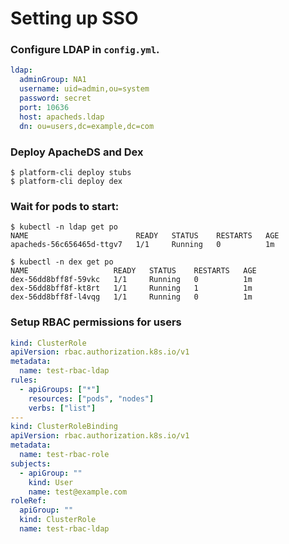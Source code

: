 # Setting up SSO

### Configure LDAP in `config.yml`.

```yaml
ldap:
  adminGroup: NA1
  username: uid=admin,ou=system
  password: secret
  port: 10636
  host: apacheds.ldap
  dn: ou=users,dc=example,dc=com
```

### Deploy ApacheDS and Dex

```shell
$ platform-cli deploy stubs
$ platform-cli deploy dex
```

### Wait for pods to start:

```
$ kubectl -n ldap get po
NAME                        READY   STATUS    RESTARTS   AGE
apacheds-56c656465d-ttgv7   1/1     Running   0          1m

$ kubectl -n dex get po
NAME                   READY   STATUS    RESTARTS   AGE
dex-56dd8bff8f-59vkc   1/1     Running   0          1m
dex-56dd8bff8f-kt8rt   1/1     Running   1          1m
dex-56dd8bff8f-l4vqg   1/1     Running   0          1m
```

### Setup RBAC permissions for users

```yaml
kind: ClusterRole
apiVersion: rbac.authorization.k8s.io/v1
metadata:
  name: test-rbac-ldap
rules:
  - apiGroups: ["*"]
    resources: ["pods", "nodes"]
    verbs: ["list"]
---
kind: ClusterRoleBinding
apiVersion: rbac.authorization.k8s.io/v1
metadata:
  name: test-rbac-role
subjects:
  - apiGroup: ""
    kind: User
    name: test@example.com
roleRef:
  apiGroup: ""
  kind: ClusterRole
  name: test-rbac-ldap
```
